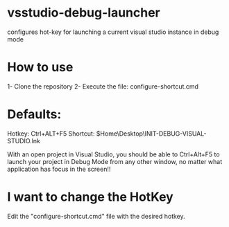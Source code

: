 vsstudio-debug-launcher
=======================

configures hot-key for launching a current visual studio instance in debug mode


How to use
=======================

1- Clone the repository
2- Execute the file:
    configure-shortcut.cmd


Defaults:
=========
Hotkey: Ctrl+ALT+F5
Shortcut: $Home\Desktop\INIT-DEBUG-VISUAL-STUDIO.lnk


With an open project in Visual Studio, you should be able to Ctrl+Alt+F5
to launch your project in Debug Mode from any other window, no matter what application has focus in the screen!!


I want to change the HotKey
==========================

Edit the "configure-shortcut.cmd" file with the desired hotkey.